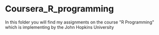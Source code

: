 # Coursera_R_programming
In this folder you will find my assignments on the course "R Programming" which is implementing by the John Hopkins University
